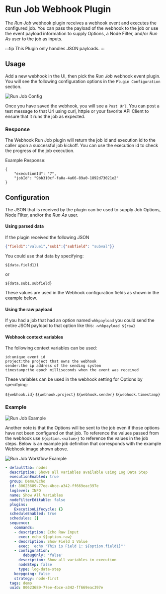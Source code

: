 # Run Job Webhook Plugin

The *Run Job* webhook plugin receives a webhook event and executes the configured job.
You can pass the payload of the webhook to the job or use the event payload information
to supply Options, a Node Filter, and/or *Run As* user to the job as inputs.

:::tip
This Plugin only handles JSON payloads.
:::

## Usage

Add a new webhook in the UI, then pick the *Run Job* webhook event plugin.  
You will see the following configuration options in the `Plugin Configuration` section.

![Run Job Config](/assets/img/webhook-run-job-plugin.png)

Once you have saved the webhook, you will see a `Post Url`. You can post a test message to
that Url using curl, httpie or your favorite API Client to ensure that it runs the job as expected.

### Response

The Webhook Run Job plugin will return the job id and execution id to the caller upon a successful job kickoff.
You can use the execution id to check the progress of the job execution.

Example Response:
```
{
    "executionId": "7",
    "jobId": "9bb310cf-fa0a-4a66-89a0-1892d73021e2"
}
```

## Configuration

The JSON that is received by the plugin can be used to supply Job Options, Node Filter, and/or the *Run As* user.

#### Using parsed data

If the plugin received the following JSON
```json
{"field1":"value1","sub1":{"subfield": "subval"}}
```

You could use that data by specifying:

`${data.field1}1`

or

`${data.sub1.subfield}`

These values are used in the Webhook configuration fields as shown in the example below.

#### Using the raw payload

If you had a job that had an option named `whkpayload` you could send the entire JSON
payload to that option like this:
`-whkpayload ${raw}`

#### Webhook context variables

The following context variables can be used:

```properties
id:unique event id
project:the project that owns the webhook
sender:the ip address of the sending system
timestamp:the epoch milliseconds when the event was received
```

These variables can be used in the webhook setting for Options by specifying:

`${webhook.id}`
`${webhook.project}`
`${webhook.sender}`
`${webhook.timestamp}`

### Example

![Run Job Example](/assets/img/webhook-run-job-example.png)

Another note is that the Options will be sent to the job even if those options have not been configured on that job.  To reference the values passed from the webhook use `${option.<value>}` to reference the values in the job steps.  Below is an example job definition that corresponds with the example Webhook image shown above.

![Run Job Workflow Example](/assets/img/webhook-run-job-examplejob.png)

```yaml
- defaultTab: nodes
  description: Shows all variables available using Log Data Step
  executionEnabled: true
  group: Demo/Echo
  id: 80623689-77ee-4bce-a342-ff669eac397e
  loglevel: INFO
  name: Show All Variables
  nodeFilterEditable: false
  plugins:
    ExecutionLifecycle: {}
  scheduleEnabled: true
  schedules: []
  sequence:
    commands:
    - description: Echo Raw Input
      exec: echo ${option.raw}
    - description: Show Field 1 Value
      exec: 'echo "This is Field 1: ${option.field1}"'
    - configuration:
        debugOnly: 'false'
      description: Show all variables in execution
      nodeStep: false
      type: log-data-step
    keepgoing: false
    strategy: node-first
  tags: demo
  uuid: 80623689-77ee-4bce-a342-ff669eac397e
```
